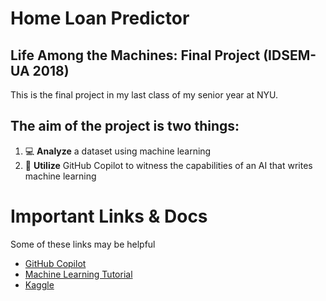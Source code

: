 # Home Loan Predictor

## Life Among the Machines: Final Project (IDSEM-UA 2018)

This is the final project in my last class of my senior year at NYU.

## The aim of the project is two things:

1. 💻 **Analyze** a dataset using machine learning
2. 🤖 **Utilize** GitHub Copilot to witness the capabilities of an AI that writes machine learning

# Important Links & Docs

Some of these links may be helpful

- [GitHub Copilot](https://github.com/features/copilot)
- [Machine Learning Tutorial](https://towardsdatascience.com/how-to-build-your-first-machine-learning-model-in-python-e70fd1907cdd?gi=42cf542ddf69)
- [Kaggle](https://kaggle.com)
